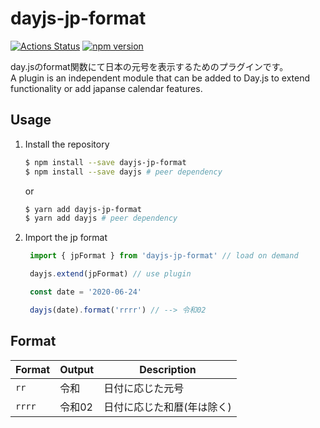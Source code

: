 dayjs-jp-format
===
[![Actions Status](https://github.com/hyakt/dayjs-jp-format/workflows/Node.js%20CI/badge.svg)](https://github.com/hyakt/dayjs-jp-format/actions)
[![npm version](https://badge.fury.io/js/dayjs-jp-format.svg)](https://badge.fury.io/js/dayjs-jp-format)

day.jsのformat関数にて日本の元号を表示するためのプラグインです。  
A plugin is an independent module that can be added to Day.js to extend functionality or add japanse calendar features.

Usage
---
1. Install the repository
    ```bash
    $ npm install --save dayjs-jp-format
    $ npm install --save dayjs # peer dependency
    ```
    or
    ```bash
    $ yarn add dayjs-jp-format
    $ yarn add dayjs # peer dependency
    ```

2. Import the jp format
   ```javascript
    import { jpFormat } from 'dayjs-jp-format' // load on demand

    dayjs.extend(jpFormat) // use plugin

    const date = '2020-06-24'

    dayjs(date).format('rrrr') // --> 令和02
    ```

Format
---
| Format | Output           | Description                           |
| ------ | ---------------- | ------------------------------------- |
| `rr`   | 令和              | 日付に応じた元号                         |
| `rrrr` | 令和02            | 日付に応じた和暦(年は除く)                 |
